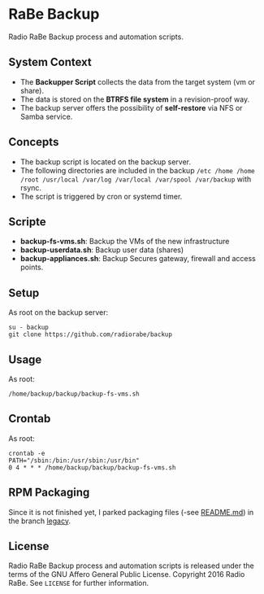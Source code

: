 # RaBe Backup

Radio RaBe Backup process and automation scripts.

## System Context

* The **Backupper Script** collects the data from the target system (vm or share).
* The data is stored on the **BTRFS file system** in a revision-proof way.
* The backup server offers the possibility of **self-restore** via NFS or Samba service.


## Concepts

* The backup script is located on the backup server.
* The following directories are included in the backup
  `/etc /home /home /root /usr/local /var/log /var/local /var/spool /var/backup` with rsync.
* The script is triggered by cron or systemd timer.

## Scripte

* **backup-fs-vms.sh**: Backup the VMs of the new infrastructure
* **backup-userdata.sh**: Backup user data (shares)
* **backup-appliances.sh**: Backup Secures gateway, firewall and access points.

## Setup

As root on the backup server:

	su - backup
	git clone https://github.com/radiorabe/backup

## Usage

As root:

	/home/backup/backup/backup-fs-vms.sh

## Crontab

As root:

	crontab -e
	PATH="/sbin:/bin:/usr/sbin:/usr/bin"
	0 4 * * * /home/backup/backup/backup-fs-vms.sh

## RPM Packaging

Since it is not finished yet, I parked packaging files (-see
[README.md](https://github.com/radiorabe/backup/blob/legacy/README.md)) in the
branch [legacy](https://github.com/radiorabe/backup/tree/legacy).

## License

Radio RaBe Backup process and automation scripts is released under the terms of the
GNU Affero General Public License.
Copyright 2016 Radio RaBe.
See `LICENSE` for further information.
